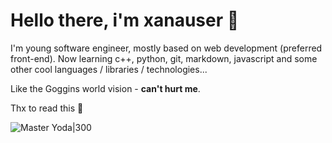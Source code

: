 # Hello there, i'm xanauser 🌊

I'm young software engineer, mostly based on web development (preferred front-end). Now learning c++, python, git, markdown, javascript and some other cool languages / libraries / technologies...

Like the Goggins world vision - **can't hurt me**.

Thx to read this 🙂

![Master Yoda|300](https://github.com/axonde/axonde/blob/6d718b2f6d2cc2fa6f656faae3ccf41538813e58/img/master-yoda.png)
